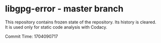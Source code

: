 # libgpg-error - master branch

This repository contains frozen state of the repository.
Its history is cleared. It is used only for static code
analysis with Codacy.

Commit Time: 1704090717